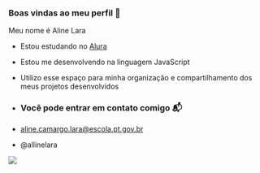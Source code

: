### Boas vindas ao meu perfil 💙

Meu nome é Aline Lara

- Estou estudando no [Alura](https://www.alura.com.br) 
- Estou me desenvolvendo na linguagem JavaScript
- Utilizo esse espaço para minha organização e compartilhamento dos meus projetos desenvolvidos

- ### Você pode entrar em contato comigo 📬

- aline.camargo.lara@escola.pt.gov.br
 
- @allinelara

![](https://media.tenor.com/Ee54nMe1LpgAAAAM/its-leviosa-not-leviosar.gif)
